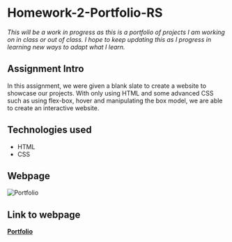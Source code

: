 # Homework-2-Portfolio-RS
*This will be a work in progress as this is a portfolio of projects I am working on in class or out of class. I hope to keep updating this as I progress in learning new ways to adapt what I learn.*

## Assignment Intro
In this assignment, we were given a blank slate to create a website to showcase our projects. With only using HTML and some advanced CSS such as using flex-box, hover and manipulating the box model, we are able to create an interactive website.

## Technologies used
* HTML
* CSS

## Webpage
![Portfolio](/images/screenshothw2.png)

## Link to webpage
**[Portfolio](https://sitmeister.github.io/Homework-2-Portfolio-RS/)**